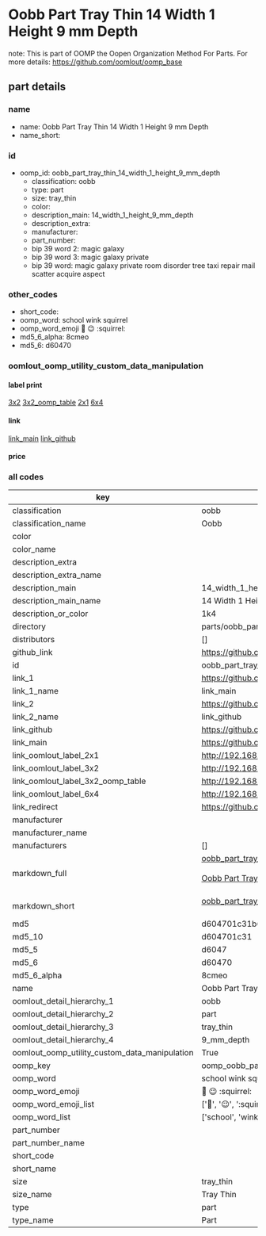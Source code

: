 # Oobb Part Tray Thin 14 Width 1 Height 9 mm Depth  

note: This is part of OOMP the Oopen Organization Method For Parts. For more details: https://github.com/oomlout/oomp_base

##  part details
  







### name
* name: Oobb Part Tray Thin 14 Width 1 Height 9 mm Depth
* name_short: 
### id
* oomp_id: oobb_part_tray_thin_14_width_1_height_9_mm_depth
  * classification: oobb
  * type: part
  * size: tray_thin
  * color: 
  * description_main: 14_width_1_height_9_mm_depth
  * description_extra: 
  * manufacturer: 
  * part_number: 
  * bip 39 word 2: magic galaxy
  * bip 39 word 3: magic galaxy private
  * bip 39 word: magic galaxy private room disorder tree taxi repair mail scatter acquire aspect

### other_codes
* short_code: 
* oomp_word: school wink squirrel
* oomp_word_emoji :school: :wink: :squirrel:
* md5_6_alpha: 8cmeo
* md5_6: d60470






### oomlout_oomp_utility_custom_data_manipulation
#### label print
[3x2](http://192.168.1.245:1112/?label=oomp%208cmeo)
[3x2_oomp_table](http://192.168.1.108:1112/?label=oomp%208cmeo)
[2x1](http://192.168.1.242:1112/?label=oomp%208cmeo)
[6x4](http://192.168.1.55:1112/?label=oomp%208cmeo)    

#### link

[link_main](https://github.com/oomlout/oomlout_oomp_version_1_messy/tree/main/parts/oobb_part_tray_thin_14_width_1_height_9_mm_depth) [link_github](https://github.com/oomlout/oomlout_oomp_version_1_messy/tree/main/parts/oobb_part_tray_thin_14_width_1_height_9_mm_depth)                             

#### price







### all codes 
| key | value |  
| --- | --- |  
| classification | oobb |  
| classification_name | Oobb |  
| color |  |  
| color_name |  |  
| description_extra |  |  
| description_extra_name |  |  
| description_main | 14_width_1_height_9_mm_depth |  
| description_main_name | 14 Width 1 Height 9 mm Depth |  
| description_or_color | 1k4 |  
| directory | parts/oobb_part_tray_thin_14_width_1_height_9_mm_depth |  
| distributors | [] |  
| github_link | https://github.com/oomlout/oomlout_oomp_part_src/tree/main/parts/oobb_part_tray_thin_14_width_1_height_9_mm_depth |  
| id | oobb_part_tray_thin_14_width_1_height_9_mm_depth |  
| link_1 | https://github.com/oomlout/oomlout_oomp_version_1_messy/tree/main/parts/oobb_part_tray_thin_14_width_1_height_9_mm_depth |  
| link_1_name | link_main |  
| link_2 | https://github.com/oomlout/oomlout_oomp_version_1_messy/tree/main/parts/oobb_part_tray_thin_14_width_1_height_9_mm_depth |  
| link_2_name | link_github |  
| link_github | https://github.com/oomlout/oomlout_oomp_version_1_messy/tree/main/parts/oobb_part_tray_thin_14_width_1_height_9_mm_depth |  
| link_main | https://github.com/oomlout/oomlout_oomp_version_1_messy/tree/main/parts/oobb_part_tray_thin_14_width_1_height_9_mm_depth |  
| link_oomlout_label_2x1 | http://192.168.1.242:1112/?label=oomp%208cmeo |  
| link_oomlout_label_3x2 | http://192.168.1.245:1112/?label=oomp%208cmeo |  
| link_oomlout_label_3x2_oomp_table | http://192.168.1.108:1112/?label=oomp%208cmeo |  
| link_oomlout_label_6x4 | http://192.168.1.55:1112/?label=oomp%208cmeo |  
| link_redirect | https://github.com/oomlout/oomlout_oomp_version_1_messy/tree/main/parts/oobb_part_tray_thin_14_width_1_height_9_mm_depth |  
| manufacturer |  |  
| manufacturer_name |  |  
| manufacturers | [] |  
| markdown_full | [oobb_part_tray_thin_14_width_1_height_9_mm_depth](none)<br>[](none)<br>[Oobb Part Tray Thin 14 Width 1 Height 9 Mm Depth](none)<br><br> |  
| markdown_short | [oobb_part_tray_thin_14_width_1_height_9_mm_depth](none)<br><br> |  
| md5 | d604701c31b69bcf9f9fbbbf5657bc2e |  
| md5_10 | d604701c31 |  
| md5_5 | d6047 |  
| md5_6 | d60470 |  
| md5_6_alpha | 8cmeo |  
| name | Oobb Part Tray Thin 14 Width 1 Height 9 mm Depth |  
| oomlout_detail_hierarchy_1 | oobb |  
| oomlout_detail_hierarchy_2 | part |  
| oomlout_detail_hierarchy_3 | tray_thin |  
| oomlout_detail_hierarchy_4 | 9_mm_depth |  
| oomlout_oomp_utility_custom_data_manipulation | True |  
| oomp_key | oomp_oobb_part_tray_thin_14_width_1_height_9_mm_depth |  
| oomp_word | school wink squirrel |  
| oomp_word_emoji | :school: :wink: :squirrel: |  
| oomp_word_emoji_list | [':school:', ':wink:', ':squirrel:'] |  
| oomp_word_list | ['school', 'wink', 'squirrel'] |  
| part_number |  |  
| part_number_name |  |  
| short_code |  |  
| short_name |  |  
| size | tray_thin |  
| size_name | Tray Thin |  
| type | part |  
| type_name | Part |  
